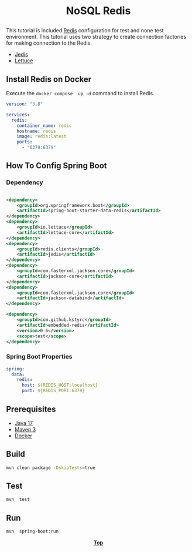 # <p align="center">NoSQL Redis</p>

<p align="justify">

This tutorial is included [Redis](https://redis.io/) configuration for test and none test environment. This tutorial 
uses two strategy to create connection factories for making connection to the Redis.

* [Jedis](https://redis.io/docs/clients/java/)
* [Lettuce](https://lettuce.io/)

</p>

## Install Redis on Docker

Execute the `docker compose  up -d` command to install Redis.

```yaml
version: "3.8"

services:
  redis:
    container_name: redis
    hostname: redis
    image: redis:latest
    ports:
      - "6379:6379"

```

## How To Config Spring Boot

### Dependency

```xml

<dependency>
    <groupId>org.springframework.boot</groupId>
    <artifactId>spring-boot-starter-data-redis</artifactId>
</dependency>
<dependency>
    <groupId>io.lettuce</groupId>
    <artifactId>lettuce-core</artifactId>
</dependency>
<dependency>
    <groupId>redis.clients</groupId>
    <artifactId>jedis</artifactId>
</dependency>
<dependency>
    <groupId>com.fasterxml.jackson.core</groupId>
    <artifactId>jackson-core</artifactId>
</dependency>
<dependency>
    <groupId>com.fasterxml.jackson.core</groupId>
    <artifactId>jackson-databind</artifactId>
</dependency>

<dependency>
    <groupId>com.github.kstyrc</groupId>
    <artifactId>embedded-redis</artifactId>
    <version>0.6</version>
    <scope>test</scope>
</dependency>

```

### Spring Boot Properties

```yaml
spring:
  data:
    redis:
      host: ${REDIS_HOST:localhost}
      port: ${REDIS_PORT:6379}

```

## Prerequisites

* [Java 17](https://www.oracle.com/de/java/technologies/downloads/)
* [Maven 3](https://maven.apache.org/index.html)
* [Docker](https://www.docker.com/)

## Build

```bash
mvn clean package -DskipTests=true
```

## Test

```bash
mvn  test
```

## Run

```bash
mvn  spring-boot:run
```

**<p align="center"> [Top](#nosql-redis) </p>**